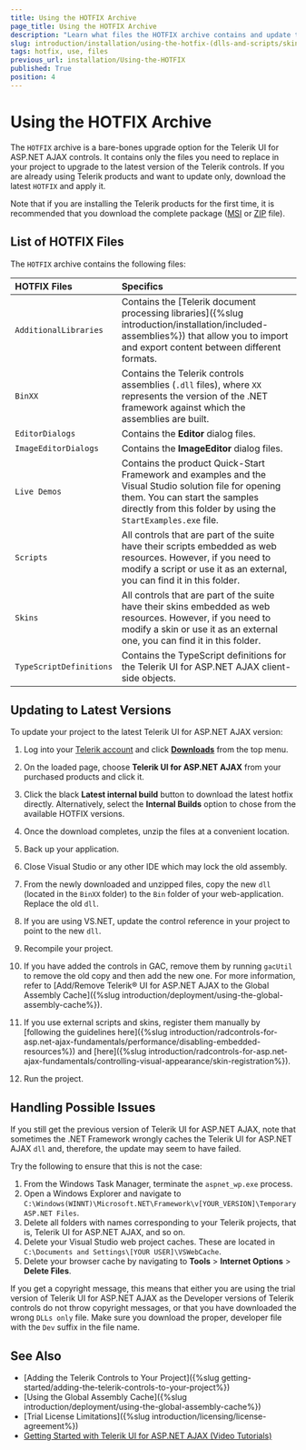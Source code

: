 ```yaml
---
title: Using the HOTFIX Archive
page_title: Using the HOTFIX Archive
description: "Learn what files the HOTFIX archive contains and update to latest Telerik UI for ASP.NET AJAX versions."
slug: introduction/installation/using-the-hotfix-(dlls-and-scripts/skins-only)
tags: hotfix, use, files
previous_url: installation/Using-the-HOTFIX
published: True
position: 4
---
```


# Using the HOTFIX Archive

The `HOTFIX` archive is a bare-bones upgrade option for the Telerik UI for ASP.NET AJAX controls. It contains only the files you need to replace in your project to upgrade to the latest version of the Telerik controls. If you are already using Telerik products and want to update only, download the latest `HOTFIX` and apply it.

Note that if you are installing the Telerik products for the first time, it is recommended that you download the complete package ([MSI](https://docs.telerik.com/devtools/aspnet-ajax/installation/installing-the-telerik-controls-from-msi-file) or [ZIP](https://docs.telerik.com/devtools/aspnet-ajax/installation/installing-the-telerik-controls-from-zip-file) file).

## List of HOTFIX Files

The `HOTFIX` archive contains the following files:

|HOTFIX Files|Specifics
|:--|:--
|`AdditionalLibraries`|Contains the [Telerik document processing libraries]({%slug introduction/installation/included-assemblies%}) that allow you to import and export content between different formats.
|`BinXX`|Contains the Telerik controls assemblies (`.dll` files), where `XX` represents the version of the .NET framework against which the assemblies are built.
|`EditorDialogs`|Contains the **Editor** dialog files.
|`ImageEditorDialogs`|Contains the **ImageEditor** dialog files.
|`Live Demos`|Contains the product Quick-Start Framework and examples and the Visual Studio solution file for opening them. You can start the samples directly from this folder by using the `StartExamples.exe` file.
|`Scripts`|All controls that are part of the suite have their scripts embedded as web resources. However, if you need to modify a script or use it as an external, you can find it in this folder.
|`Skins`|All controls that are part of the suite have their skins embedded as web resources. However, if you need to modify a skin or use it as an external one, you can find it in this folder.
|`TypeScriptDefinitions`|Contains the TypeScript definitions for the Telerik UI for ASP.NET AJAX client-side objects.

## Updating to Latest Versions

To update your project to the latest Telerik UI for ASP.NET AJAX version:  

1. Log into your [Telerik account](https://www.telerik.com/account/default.aspx) and click [**Downloads**](https://www.telerik.com/account/product-download?product=RCAJAX) from the top menu.

1. On the loaded page, choose **Telerik UI for ASP.NET AJAX** from your purchased products and click it.

1. Click the black **Latest internal build** button to download the latest hotfix directly. Alternatively, select the **Internal Builds** option to chose from the available HOTFIX versions.

1. Once the download completes, unzip the files at a convenient location.

1. Back up your application.

1. Close Visual Studio or any other IDE which may lock the old assembly.

1. From the newly downloaded and unzipped files, copy the new `dll` (located in the `BinXX` folder) to the `Bin` folder of your web-application. Replace the old `dll`.

1. If you are using VS.NET, update the control reference in your project to point to the new `dll`.

1. Recompile your project.

1. If you have added the controls in GAC, remove them by running `gacUtil` to remove the old copy and then add the new one. For more information, refer to [Add/Remove Telerik® UI for ASP.NET AJAX to the Global Assembly Cache]({%slug introduction/deployment/using-the-global-assembly-cache%}).

1. If you use external scripts and skins, register them manually by [following the guidelines here]({%slug introduction/radcontrols-for-asp.net-ajax-fundamentals/performance/disabling-embedded-resources%}) and [here]({%slug introduction/radcontrols-for-asp.net-ajax-fundamentals/controlling-visual-appearance/skin-registration%}).

1. Run the project.

## Handling Possible Issues

If you still get the previous version of Telerik UI for ASP.NET AJAX, note that sometimes the .NET Framework wrongly caches the Telerik UI for ASP.NET AJAX `dll` and, therefore, the update may seem to have failed.

Try the following to ensure that this is not the case:
1. From the Windows Task Manager, terminate the `aspnet_wp.exe` process.
1. Open a Windows Explorer and navigate to `C:\Windows(WINNT)\Microsoft.NET\Framework\v[YOUR_VERSION]\Temporary ASP.NET Files`.
1. Delete all folders with names corresponding to your Telerik projects, that is, Telerik UI for ASP.NET AJAX, and so on.
1. Delete your Visual Studio web project caches. These are located in `C:\Documents and Settings\[YOUR USER]\VSWebCache`.
1. Delete your browser cache by navigating to **Tools** > **Internet Options** > **Delete Files**.

If you get a copyright message, this means that either you are using the trial version of Telerik UI for ASP.NET AJAX as the Developer versions of Telerik controls do not throw copyright messages, or that you have downloaded the wrong `DLLs only` file. Make sure you download the proper, developer file with the `Dev` suffix in the file name.

## See Also

* [Adding the Telerik Controls to Your Project]({%slug getting-started/adding-the-telerik-controls-to-your-project%})
* [Using the Global Assembly Cache]({%slug introduction/deployment/using-the-global-assembly-cache%})
* [Trial License Limitations]({%slug introduction/licensing/license-agreement%})
* [Getting Started with Telerik UI for ASP.NET AJAX (Video Tutorials)](https://learn.telerik.com/learn/course/external/view/elearning/5/telerik-ui-for-aspnet-ajax)

